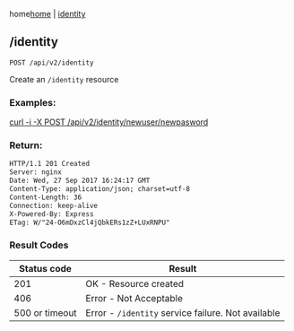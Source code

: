 home[home](/home) | [identity](/docs/api/v2/identity)

## /identity

`POST /api/v2/identity`

Create an  `/identity` resource

### Examples: 

[curl -i -X POST /api/v2/identity/newuser/newpasword](/api/v2/identity)


### Return:
```html
HTTP/1.1 201 Created
Server: nginx
Date: Wed, 27 Sep 2017 16:24:17 GMT
Content-Type: application/json; charset=utf-8
Content-Length: 36
Connection: keep-alive
X-Powered-By: Express
ETag: W/"24-O6mDxzCl4jQbkERs1zZ+LUxRNPU"
```

### Result Codes
Status code|Result
---|---
201|OK - Resource created
406|Error - Not Acceptable
500 or timeout|Error - `/identity` service failure. Not available
